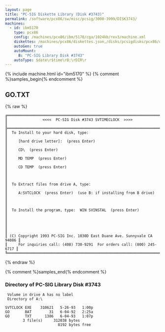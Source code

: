 ```yaml
---
layout: page
title: "PC-SIG Diskette Library (Disk #3743)"
permalink: /software/pcx86/sw/misc/pcsig/3000-3999/DISK3743/
machines:
  - id: ibm5170
    type: pcx86
    config: /machines/pcx86/ibm/5170/cga/1024kb/rev3/machine.xml
    diskettes: /machines/pcx86/diskettes.json,/disks/pcsigdisks/pcx86/diskettes.json
    autoGen: true
    autoMount:
      B: "PC-SIG Library Disk #3743"
    autoType: $date\r$time\rB:\rDIR\r
---
```


{% include machine.html id="ibm5170" %}
{% comment %}samples_begin{% endcomment %}

## GO.TXT

{% raw %}
```
╔═════════════════════════════════════════════════════════════════════════╗
║                <<<<  PC-SIG Disk #3743 SVTIMECLOCK  >>>>                ║
╠═════════════════════════════════════════════════════════════════════════╣
║  To Install to your hard disk, type:                                    ║
║     [hard drive letter]:  (press Enter)                                 ║
║     CD\  (press Enter)                                                  ║
║     MD TEMP  (press Enter)                                              ║
║     CD TEMP  (press Enter)                                              ║
║                                                                         ║
║  To Extract files from drive A, type:                                   ║
║     A:SVTCLOCK  (press Enter)  (use B: if installing from B drive)      ║
║                                                                         ║
║  To Install the program, type:  WIN SVINSTAL  (press Enter)             ║
║                                                                         ║
║                                                                         ║
║ (C) Copyright 1993 PC-SIG Inc. 1030D East Duane Ave. Sunnyvale CA 94086 ║
║     For inquiries call: (408) 730-9291  For orders call: (800) 245-6717 ║
╚═════════════════════════════════════════════════════════════════════════╝
```
{% endraw %}

{% comment %}samples_end{% endcomment %}

### Directory of PC-SIG Library Disk #3743

     Volume in drive A has no label
     Directory of A:\

    SVTCLOCK EXE    310621   5-26-93   1:00p
    GO       BAT        31   6-04-92   2:25a
    GO       TXT      1386   6-04-93   1:07p
            3 file(s)     312038 bytes
                            8192 bytes free
